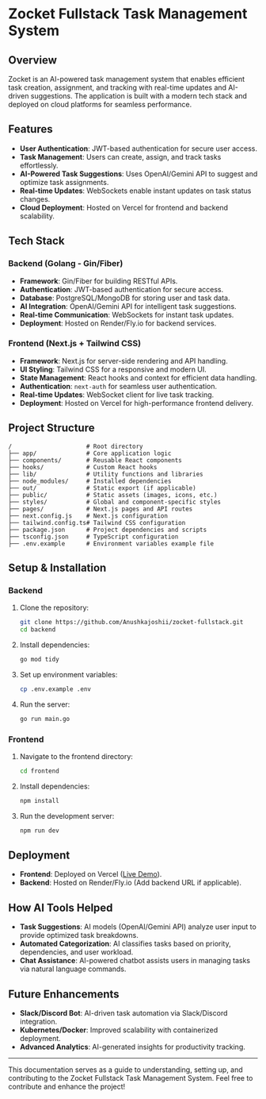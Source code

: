 # Zocket Fullstack Task Management System

## Overview
Zocket is an AI-powered task management system that enables efficient task creation, assignment, and tracking with real-time updates and AI-driven suggestions. The application is built with a modern tech stack and deployed on cloud platforms for seamless performance.

## Features
- **User Authentication**: JWT-based authentication for secure user access.
- **Task Management**: Users can create, assign, and track tasks effortlessly.
- **AI-Powered Task Suggestions**: Uses OpenAI/Gemini API to suggest and optimize task assignments.
- **Real-time Updates**: WebSockets enable instant updates on task status changes.
- **Cloud Deployment**: Hosted on Vercel for frontend and backend scalability.

## Tech Stack
### Backend (Golang - Gin/Fiber)
- **Framework**: Gin/Fiber for building RESTful APIs.
- **Authentication**: JWT-based authentication for secure access.
- **Database**: PostgreSQL/MongoDB for storing user and task data.
- **AI Integration**: OpenAI/Gemini API for intelligent task suggestions.
- **Real-time Communication**: WebSockets for instant task updates.
- **Deployment**: Hosted on Render/Fly.io for backend services.

### Frontend (Next.js + Tailwind CSS)
- **Framework**: Next.js for server-side rendering and API handling.
- **UI Styling**: Tailwind CSS for a responsive and modern UI.
- **State Management**: React hooks and context for efficient data handling.
- **Authentication**: `next-auth` for seamless user authentication.
- **Real-time Updates**: WebSocket client for live task tracking.
- **Deployment**: Hosted on Vercel for high-performance frontend delivery.

## Project Structure
```
/                     # Root directory
├── app/              # Core application logic
├── components/       # Reusable React components
├── hooks/            # Custom React hooks
├── lib/              # Utility functions and libraries
├── node_modules/     # Installed dependencies
├── out/              # Static export (if applicable)
├── public/           # Static assets (images, icons, etc.)
├── styles/           # Global and component-specific styles
├── pages/            # Next.js pages and API routes
├── next.config.js    # Next.js configuration
├── tailwind.config.ts# Tailwind CSS configuration
├── package.json      # Project dependencies and scripts
├── tsconfig.json     # TypeScript configuration
├── .env.example      # Environment variables example file
```

## Setup & Installation
### Backend
1. Clone the repository:
   ```sh
   git clone https://github.com/Anushkajoshii/zocket-fullstack.git
   cd backend
   ```
2. Install dependencies:
   ```sh
   go mod tidy
   ```
3. Set up environment variables:
   ```sh
   cp .env.example .env
   ```
4. Run the server:
   ```sh
   go run main.go
   ```

### Frontend
1. Navigate to the frontend directory:
   ```sh
   cd frontend
   ```
2. Install dependencies:
   ```sh
   npm install
   ```
3. Run the development server:
   ```sh
   npm run dev
   ```

## Deployment
- **Frontend**: Deployed on Vercel ([Live Demo](https://zocket-fullstack.vercel.app)).
- **Backend**: Hosted on Render/Fly.io (Add backend URL if applicable).

## How AI Tools Helped
- **Task Suggestions**: AI models (OpenAI/Gemini API) analyze user input to provide optimized task breakdowns.
- **Automated Categorization**: AI classifies tasks based on priority, dependencies, and user workload.
- **Chat Assistance**: AI-powered chatbot assists users in managing tasks via natural language commands.

## Future Enhancements
- **Slack/Discord Bot**: AI-driven task automation via Slack/Discord integration.
- **Kubernetes/Docker**: Improved scalability with containerized deployment.
- **Advanced Analytics**: AI-generated insights for productivity tracking.

---
This documentation serves as a guide to understanding, setting up, and contributing to the Zocket Fullstack Task Management System. Feel free to contribute and enhance the project!

